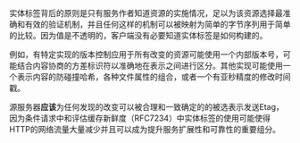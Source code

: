 实体标签背后的原则是只有服务作者知道资源的实施情况，足以为该资源选择最准确和有效的验证机制，并且任何这样的机制可以被映射为简单的字节序列用于简单的比较。因为值是不透明的，客户端没有必要知道实体标签是如何构建的。

例如，有特定实现的版本控制应用于所有改变的资源可能使用一个内部版本号，可能结合内容协商的方差标识符以准确地在表示之间进行区分。其他实现可能使用一个表示内容的防碰撞哈希，各种文件属性的组合，或者一个有亚秒精度的修改时间戳。

源服务器**应该**为任何发现的改变可以被合理和一致确定的的被选表示发送Etag，因为条件请求中和评估缓存新鲜度（RFC7234）中实体标签的使用可能使得HTTP的网络流量大量减少并且可以成为提升服务扩展性和可靠性的重要组分。
